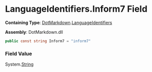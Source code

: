 # LanguageIdentifiers\.Inform7 Field

**Containing Type**: [DotMarkdown](../../README.md)\.[LanguageIdentifiers](../README.md)

**Assembly**: DotMarkdown\.dll

```csharp
public const string Inform7 = "inform7"
```

### Field Value

System\.[String](https://docs.microsoft.com/en-us/dotnet/api/system.string)